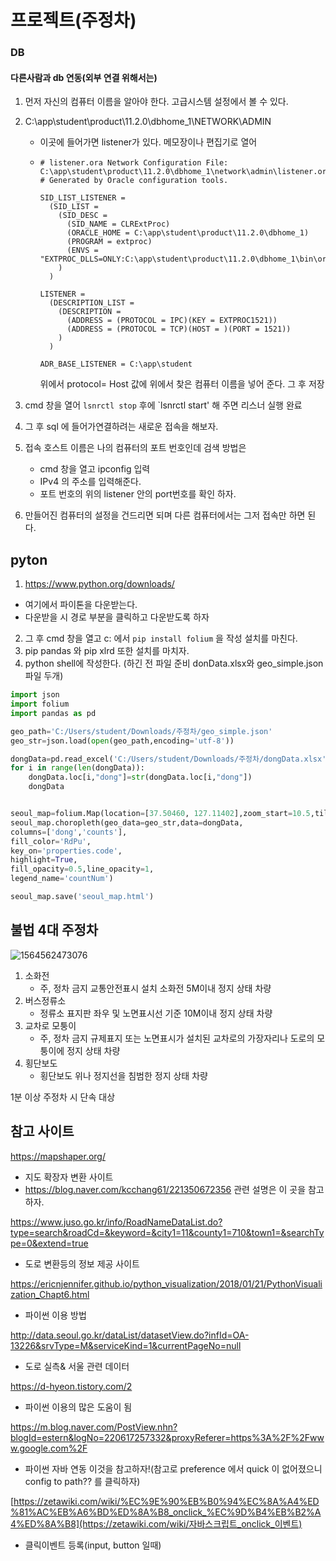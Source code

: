 # 프로젝트(주정차)

### DB 

#### 다른사람과 db 연동(외부 연결 위해서는)

1. 먼저 자신의 컴퓨터 이름을 알아야 한다. 고급시스템 설정에서 볼 수 있다.

2. C:\app\student\product\11.2.0\dbhome_1\NETWORK\ADMIN

   - 이곳에 들어가면 listener가 있다. 메모장이나 편집기로 열어

   - ```
     # listener.ora Network Configuration File: C:\app\student\product\11.2.0\dbhome_1\network\admin\listener.ora
     # Generated by Oracle configuration tools.
     
     SID_LIST_LISTENER =
       (SID_LIST =
         (SID_DESC =
           (SID_NAME = CLRExtProc)
           (ORACLE_HOME = C:\app\student\product\11.2.0\dbhome_1)
           (PROGRAM = extproc)
           (ENVS = "EXTPROC_DLLS=ONLY:C:\app\student\product\11.2.0\dbhome_1\bin\oraclr11.dll")
         )
       )
     
     LISTENER =
       (DESCRIPTION_LIST =
         (DESCRIPTION =
           (ADDRESS = (PROTOCOL = IPC)(KEY = EXTPROC1521))
           (ADDRESS = (PROTOCOL = TCP)(HOST = )(PORT = 1521))
         )
       )
     
     ADR_BASE_LISTENER = C:\app\student
     ```

     위에서 protocol= Host 값에 위에서 찾은 컴퓨터 이름을 넣어 준다. 그 후 저장

3. cmd 창을 열어 `lsnrctl stop` 후에 `lsnrctl start' 해 주면 리스너 실행 완료

4. 그 후 sql 에 들어가연결하려는 새로운 접속을 해보자. 

5. 접속 호스트 이름은 나의 컴퓨터의 포트 번호인데 검색 방법은

   - cmd 창을 열고 ipconfig 입력
   - IPv4 의 주소를 입력해준다. 
   - 포트 번호의 위의 listener 안의 port번호를 확인 하자.

6. 만들어진 컴퓨터의 설정을 건드리면 되며 다른 컴퓨터에서는 그저 접속만 하면 된다.



## pyton

1. https://www.python.org/downloads/

- 여기에서 파이톤을 다운받는다. 
- 다운받을  시 경로 부분을 클릭하고 다운받도록 하자

2. 그 후 cmd 창을 열고 c: 에서 `pip install folium`  을 작성 설치를 마친다.
3. pip pandas 와 pip xlrd  또한 설치를 마치자.
4. python shell에 작성한다. (하긴 전 파일 준비 donData.xlsx와 geo_simple.json 파일 두개)

```python
import json
import folium
import pandas as pd 

geo_path='C:/Users/student/Downloads/주정차/geo_simple.json'
geo_str=json.load(open(geo_path,encoding='utf-8'))

dongData=pd.read_excel('C:/Users/student/Downloads/주정차/dongData.xlsx',heador=0)
for i in range(len(dongData)):
	dongData.loc[i,"dong"]=str(dongData.loc[i,"dong"])
	dongData


seoul_map=folium.Map(location=[37.50460, 127.11402],zoom_start=10.5,tiles='cartodbpositron')
seoul_map.choropleth(geo_data=geo_str,data=dongData,
columns=['dong','counts'],
fill_color='RdPu',
key_on='properties.code',
highlight=True,
fill_opacity=0.5,line_opacity=1,
legend_name='countNum')

seoul_map.save('seoul_map.html')

```







## 불법 4대 주정차

![1564562473076](C:\Users\student\Documents\GitHub\javaStudy\사진\불법4대주정차)

1. 소화전
   - 주, 정차 금지 교통안전표시 설치 소화전 5M이내 정지 상태  차량
2. 버스정류소
   - 정류소 표지판 좌우 및 노면표시선 기준 10M이내 정지 상태 차량
3. 교차로 모퉁이
   - 주, 정차 금지 규제표지 또는 노면표시가 설치된 교차로의 가장자리나 도로의 모퉁이에 정지 상태 차량
4. 횡단보도
   - 횡단보도 위나 정지선을 침범한 정지 상태 차량

1분 이상 주정차 시 단속 대상



## 참고 사이트

https://mapshaper.org/

- 지도 확장자 변환 사이트
- https://blog.naver.com/kcchang61/221350672356 관련 설명은 이 곳을 참고하자.

https://www.juso.go.kr/info/RoadNameDataList.do?type=search&roadCd=&keyword=&city1=11&county1=710&town1=&searchType=0&extend=true

- 도로 변환등의 정보 제공 사이트

https://ericnjennifer.github.io/python_visualization/2018/01/21/PythonVisualization_Chapt6.html

- 파이썬 이용 방법

http://data.seoul.go.kr/dataList/datasetView.do?infId=OA-13226&srvType=M&serviceKind=1&currentPageNo=null

- 도로 실측& 서울 관련 데이터

https://d-hyeon.tistory.com/2

- 파이썬 이용의 많은 도움이 됨

https://m.blog.naver.com/PostView.nhn?blogId=estern&logNo=220617257332&proxyReferer=https%3A%2F%2Fwww.google.com%2F

- 파이썬 자바 연동 이것을 참고하자!(참고로 preference 에서  quick 이 없어졌으니 config to path?? 를 클릭하자)

[https://zetawiki.com/wiki/%EC%9E%90%EB%B0%94%EC%8A%A4%ED%81%AC%EB%A6%BD%ED%8A%B8_onclick_%EC%9D%B4%EB%B2%A4%ED%8A%B8](https://zetawiki.com/wiki/자바스크립트_onclick_이벤트)

- 클릭이벤트 등록(input, button 일때)